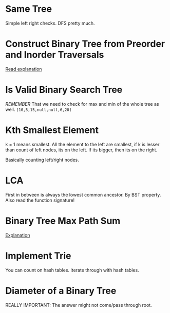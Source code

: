 # Same Tree
Simple left right checks. DFS pretty much.

# Construct Binary Tree from Preorder and Inorder Traversals
[Read explanation](https://leetcode.com/problems/construct-binary-tree-from-preorder-and-inorder-traversal/discuss/34538/My-Accepted-Java-Solution)

# Is Valid Binary Search Tree
*REMEMBER* That we need to check for max and min of the whole tree as well.
`[10,5,15,null,null,6,20]`

# Kth Smallest Element
k = 1 means smallest. All the element to the left are smallest, if k is lesser than count of left nodes, its on the left. If its bigger, then its on the right.

Basically counting left/right nodes.

# LCA
First in between is always the lowest common ancestor. By BST property. Also read the function signature!

# Binary Tree Max Path Sum
[Explanation](https://leetcode.com/problems/binary-tree-maximum-path-sum/discuss/39775/Accepted-short-solution-in-Java)

# Implement Trie
You can count on hash tables. Iterate through with hash tables.

# Diameter of a Binary Tree
REALLY IMPORTANT: The answer might not come/pass through root.
